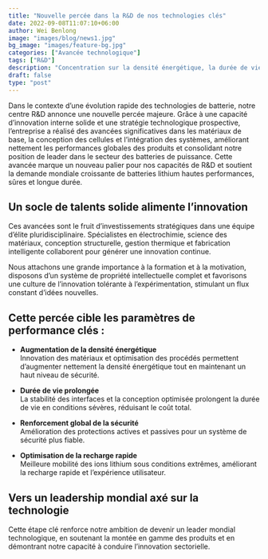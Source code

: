 ```yaml
---
title: "Nouvelle percée dans la R&D de nos technologies clés"
date: 2022-09-08T11:07:10+06:00
author: Wei Benlong
image: "images/blog/news1.jpg"
bg_image: "images/feature-bg.jpg"
categories: ["Avancée technologique"]
tags: ["R&D"]
description: "Concentration sur la densité énergétique, la durée de vie, la sécurité et la recharge rapide pour renforcer la compétitivité mondiale"
draft: false
type: "post"
---
```

Dans le contexte d’une évolution rapide des technologies de batterie, notre centre R&D annonce une nouvelle percée majeure. Grâce à une capacité d’innovation interne solide et une stratégie technologique prospective, l’entreprise a réalisé des avancées significatives dans les matériaux de base, la conception des cellules et l’intégration des systèmes, améliorant nettement les performances globales des produits et consolidant notre position de leader dans le secteur des batteries de puissance. Cette avancée marque un nouveau palier pour nos capacités de R&D et soutient la demande mondiale croissante de batteries lithium hautes performances, sûres et longue durée.

<!--more-->

## Un socle de talents solide alimente l’innovation

Ces avancées sont le fruit d’investissements stratégiques dans une équipe d’élite pluridisciplinaire. Spécialistes en électrochimie, science des matériaux, conception structurelle, gestion thermique et fabrication intelligente collaborent pour générer une innovation continue.

Nous attachons une grande importance à la formation et à la motivation, disposons d’un système de propriété intellectuelle complet et favorisons une culture de l’innovation tolérante à l’expérimentation, stimulant un flux constant d’idées nouvelles.

## Cette percée cible les paramètres de performance clés :

- **Augmentation de la densité énergétique**  
  Innovation des matériaux et optimisation des procédés permettent d’augmenter nettement la densité énergétique tout en maintenant un haut niveau de sécurité.

- **Durée de vie prolongée**  
  La stabilité des interfaces et la conception optimisée prolongent la durée de vie en conditions sévères, réduisant le coût total.

- **Renforcement global de la sécurité**  
  Amélioration des protections actives et passives pour un système de sécurité plus fiable.

- **Optimisation de la recharge rapide**  
  Meilleure mobilité des ions lithium sous conditions extrêmes, améliorant la recharge rapide et l’expérience utilisateur.

## Vers un leadership mondial axé sur la technologie

Cette étape clé renforce notre ambition de devenir un leader mondial technologique, en soutenant la montée en gamme des produits et en démontrant notre capacité à conduire l’innovation sectorielle.
